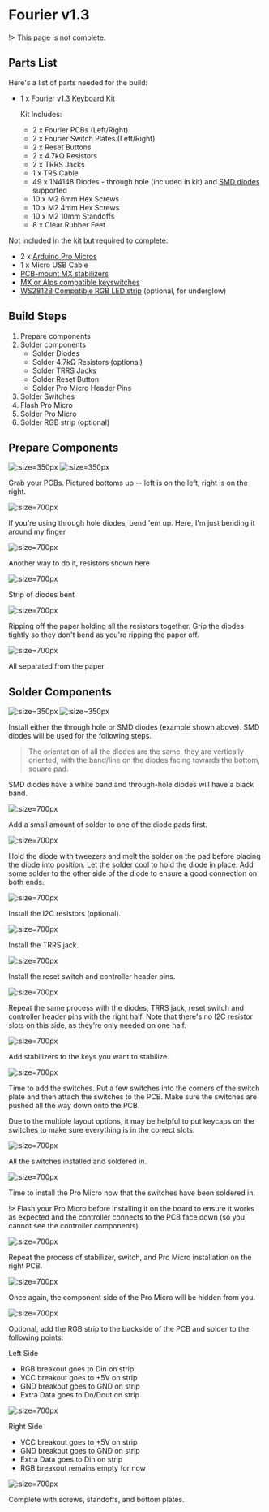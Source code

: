 # Fourier v1.3

!> This page is not complete.

## Parts List

Here's a list of parts needed for the build:

* 1 x [Fourier v1.3 Keyboard Kit](https://keebd.com/)

  Kit Includes:
  * 2 x Fourier PCBs (Left/Right)
  * 2 x Fourier Switch Plates (Left/Right)
  * 2 x Reset Buttons
  * 2 x 4.7kΩ Resistors
  * 2 x TRRS Jacks
  * 1 x TRS Cable
  * 49 x 1N4148 Diodes - through hole \(included in kit\) and [SMD diodes](https://keebd.com/products/1n4148-diodes-pack-of-10?variant=40957931126936) supported
  * 10 x M2 6mm Hex Screws
  * 10 x M2 4mm Hex Screws
  * 10 x M2 10mm Standoffs
  * 8 x Clear Rubber Feet

Not included in the kit but required to complete:
* 2 x [Arduino Pro Micros](https://keebd.com/products/pro-micro-controller-atmega32u4)
* 1 x Micro USB Cable
* [PCB-mount MX stabilizers](https://keebd.com/products/cherry-screw-in-stabilizers)
* [MX or Alps compatible keyswitches](https://keebd.com/collections/switches)
* [WS2812B Compatible RGB LED strip](https://keebd.com/products/ws2812b-rgb-led-strip) \(optional, for underglow\)

## Build Steps

1. Prepare components
2. Solder components
    * Solder Diodes
    * Solder 4.7kΩ Resistors \(optional\)
    * Solder TRRS Jacks
    * Solder Reset Button
    * Solder Pro Micro Header Pins
3. Solder Switches
4. Flash Pro Micro
5. Solder Pro Micro
6. Solder RGB strip \(optional\)

## Prepare Components

![](./fourier-v1-3-pcb-left.png ':size=350px')
![](./fourier-v1-3-pcb-right.png ':size=350px')

Grab your PCBs. Pictured bottoms up -- left is on the left, right is on the right.

![](./diode-through-hole-1.jpg ':size=700px')


If you're using through hole diodes, bend 'em up. Here, I'm just bending it around my finger

![](./diode-through-hole-2.jpg ':size=700px')


Another way to do it, resistors shown here

![](./diode-through-hole-3.jpg ':size=700px')


Strip of diodes bent

![](./diode-through-hole-4.jpg ':size=700px')


Ripping off the paper holding all the resistors together. Grip the diodes tightly so they don't bend as you're ripping the paper off.

![](./diode-through-hole-5.jpg ':size=700px')


All separated from the paper

## Solder Components

![](./solder-through-hole-diodes.jpg ':size=350px')
![](./solder-smd-diodes-2.jpg ':size=350px')

Install either the through hole or SMD diodes (example shown above). SMD diodes will be used for the following steps.

> The orientation of all the diodes are the same, they are vertically oriented, with the band/line on the diodes facing towards the bottom, square pad.

SMD diodes have a white band and through-hole diodes will have a black band.

![](./solder-smd-diodes-1.jpg ':size=700px')

Add a small amount of solder to one of the diode pads first.

![](./solder-smd-diodes-2.jpg ':size=700px')

Hold the diode with tweezers and melt the solder on the pad before placing the diode into position. Let the solder cool to hold the diode in place.
Add some solder to the other side of the diode to ensure a good connection on both ends.

![](./solder-resistors.jpg ':size=700px')

Install the I2C resistors (optional).

![](./solder-trrs-jack.jpg ':size=700px')

Install the TRRS jack.

![](./solder-reset-switch.jpg ':size=700px')

Install the reset switch and controller header pins.

![](./solder-right-half.jpg ':size=700px')

Repeat the same process with the diodes, TRRS jack, reset switch and controller header pins with the right half. Note that there's no I2C resistor slots on this side, as they're only needed on one half.

![](./install-stabilizers.jpg ':size=700px')

Add stabilizers to the keys you want to stabilize.

![](./install-switches.jpg ':size=700px')

Time to add the switches. Put a few switches into the corners of the switch plate and then attach the switches to the PCB. Make sure the switches are pushed all the way down onto the PCB.

Due to the multiple layout options, it may be helpful to put keycaps on the switches to make sure everything is in the correct slots.

![](./left-switches.jpg ':size=700px')

All the switches installed and soldered in.

![](./left-controller.jpg ':size=700px')

Time to install the Pro Micro now that the switches have been soldered in.

!> Flash your Pro Micro before installing it on the board to ensure it works as expected and the controller connects to the PCB face down (so you cannot see the controller components)

![](./right-complete.jpg ':size=700px')

Repeat the process of stabilizer, switch, and Pro Micro installation on the right PCB.

![](./right-controller.jpg ':size=700px')

Once again, the component side of the Pro Micro will be hidden from you.

![](./install-led-strip-left.jpg ':size=700px')

Optional, add the RGB strip to the backside of the PCB and solder to the following points:

Left Side
- RGB breakout goes to Din on strip
- VCC breakout goes to +5V on strip
- GND breakout goes to GND on strip
- Extra Data goes to Do/Dout on strip

![](./install-led-strip-right.jpg ':size=700px')

Right Side
- VCC breakout goes to +5V on strip
- GND breakout goes to GND on strip
- Extra Data goes to Din on strip
- RGB breakout remains empty for now

![](./complete.jpg ':size=700px')

Complete with screws, standoffs, and bottom plates.

